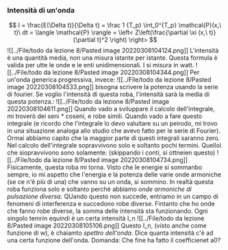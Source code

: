 ### Intensità di un'onda
$$
I = \frac{E(\Delta t)}{\Delta t} =
    \frac 1 {T_p} \int_0^{T_p} \mathcal{P}(x,\ t)\ dt =
    \langle \mathcal{P} \rangle = 
    \left< Z\left(\frac{\partial \xi (x,\ t)}{\partial t}^2 \right) \right>
$$
![[../File/todo da lezione 8/Pasted image 20220308104124.png]]
L'intensità è una quantità media, non una misura istante per istante. Questa formula è valida per utte le onde e le enti unidimensionali. I si misura in watt.
![[../File/todo da lezione 8/Pasted image 20220308104344.png]]
Per un'onda generica progressiva, invece:
![[../File/todo da lezione 8/Pasted image 20220308104533.png]]
bisogna scrivere la potenza usando la serie di fourier.
Se voglio l'intensità di questa roba, l'intensità sarà la media di questa potenza.: ![[../File/todo da lezione 8/Pasted image 20220308104611.png]]
Quando vado a sviluppare il calcolo dell'integrale, mi troverò dei seni * coseni, e robe simili. Quando vado a fare questo integrale (e ricordo che l'integrale lo devo valuitare su un peirodo, mi trovo in una situazione analoga allo studio che avevo fatto per le serie di Fourier).
Ormai abbiamo capito che la maggior parte di questi integrali saranno zero. Nel calcolo dell'integrale sopravvivono solo e soltanto pochi termini. Quelloi che siopravvivono sono solamente: (skippando i conti, si ottneien questo)
![[../File/todo da lezione 8/Pasted image 20220308104734.png]]
Fisicamente, questa roba mi torna. Visto che le energie si sommanbo sempre, io mi aspetto che l'energia e la potenza delle varie onde armoniche (se ce n'è più di una) che vanno su un onda, si sommino.
In realtà questa roba funziona solo e soltanto perchè abbiamo _onde armoniche di pulsazione diversa_. QUando questo non succede, entriamo in un campo di fenomeni di interferenza  e succedono robe diverse.
Fintanto che ho onde che fanno robe diverse, la somma delle intensità sta funzionando. Ogni singolo temrin equindi è un certa intensità I_n
![[../File/todo da lezione 8/Pasted image 20220308105106.png]]
Questo I_n, (visto anche come funzione di w), è chaiamto _spettro dell'onda_. Dice quanta intensità c'è ad una certa funzione dell'onda.
Domanda: Che fine ha fatto il coefficienet a0?